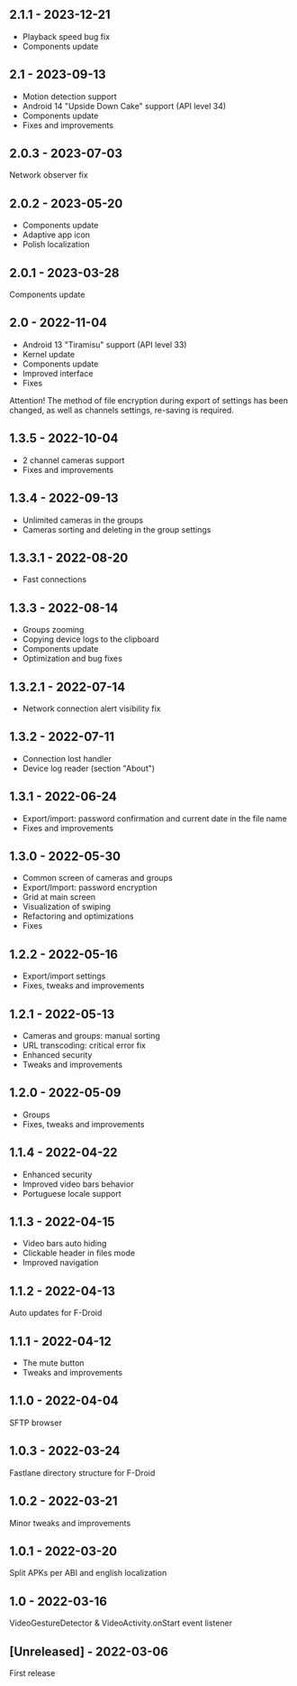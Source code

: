 ## 2.1.1 - 2023-12-21

- Playback speed bug fix
- Components update

## 2.1 - 2023-09-13

- Motion detection support
- Android 14 "Upside Down Cake" support (API level 34)
- Components update
- Fixes and improvements

## 2.0.3 - 2023-07-03

Network observer fix

## 2.0.2 - 2023-05-20
- Components update
- Adaptive app icon
- Polish localization

## 2.0.1 - 2023-03-28
Components update

## 2.0 - 2022-11-04

- Android 13 "Tiramisu" support (API level 33)
- Kernel update
- Components update
- Improved interface
- Fixes

Attention! The method of file encryption during export of settings has been changed, as well as channels settings, re-saving is required.

## 1.3.5 - 2022-10-04

- 2 channel cameras support
- Fixes and improvements

## 1.3.4 - 2022-09-13

- Unlimited cameras in the groups
- Cameras sorting and deleting in the group settings

## 1.3.3.1 - 2022-08-20

- Fast connections

## 1.3.3 - 2022-08-14

- Groups zooming
- Copying device logs to the clipboard
- Components update
- Optimization and bug fixes

## 1.3.2.1 - 2022-07-14

- Network connection alert visibility fix

## 1.3.2 - 2022-07-11

- Connection lost handler
- Device log reader (section "About")

## 1.3.1 - 2022-06-24

- Export/import: password confirmation and current date in the file name
- Fixes and improvements

## 1.3.0 - 2022-05-30

- Common screen of cameras and groups
- Export/Import: password encryption
- Grid at main screen
- Visualization of swiping
- Refactoring and optimizations
- Fixes

## 1.2.2 - 2022-05-16

- Export/import settings
- Fixes, tweaks and improvements

## 1.2.1 - 2022-05-13

- Cameras and groups: manual sorting
- URL transcoding: critical error fix
- Enhanced security
- Tweaks and improvements

## 1.2.0 - 2022-05-09

- Groups
- Fixes, tweaks and improvements

## 1.1.4 - 2022-04-22

- Enhanced security
- Improved video bars behavior
- Portuguese locale support

## 1.1.3 - 2022-04-15

- Video bars auto hiding
- Clickable header in files mode
- Improved navigation

## 1.1.2 - 2022-04-13

Auto updates for F-Droid

## 1.1.1 - 2022-04-12

- The mute button
- Tweaks and improvements

## 1.1.0 - 2022-04-04

SFTP browser

## 1.0.3 - 2022-03-24

Fastlane directory structure for F-Droid

## 1.0.2 - 2022-03-21

Minor tweaks and improvements

## 1.0.1 - 2022-03-20

Split APKs per ABI and english localization

## 1.0 - 2022-03-16

VideoGestureDetector & VideoActivity.onStart event listener

## [Unreleased] - 2022-03-06

First release